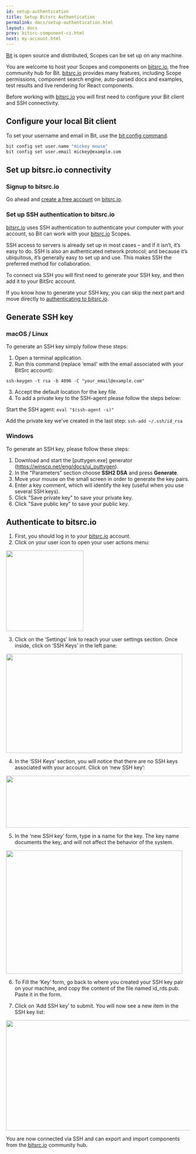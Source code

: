 ```yaml
---
id: setup-authentication
title: Setup Bitsrc Authentication
permalink: docs/setup-authentication.html
layout: docs
prev: bitsrc-component-ci.html
next: my-account.html
---
```


[Bit](https://github.com/teambit/bit) is open source and distributed, Scopes can be set up on any machine.

You are welcome to host your Scopes and components on [bitsrc.io](https://bitsrc.io), the free community hub for Bit.
[bitsrc.io](https://bitsrc.io) provides many features, including Scope permissions, component search engine, auto-parsed docs and examples, test results and live rendering for React components.

Before working with [bitsrc.io](https://bitsrc.io) you will first need to configure your Bit client and SSH connectivity.

## Configure your local Bit client

To set your username and email in Bit, use the [bit config command](/docs/cli-config.html).

```bash
bit config set user.name "mickey mouse"
bit config set user.email mickey@example.com
```

## Set up bitsrc.io connectivity

### Signup to bitsrc.io

Go ahead and [create a free account](https://bitsrc.io/signup) on [bitsrc.io](https://bitsrc.io).

### Set up SSH authentication to bitsrc.io

[bitsrc.io](bitsrc.io) uses SSH authentication to authenticate your computer with your account, so Bit can work with your [bitsrc.io](https://bitsrc.io) Scopes.

SSH access to servers is already set up in most cases – and if it isn’t, it’s easy to do. 
SSH is also an authenticated network protocol; and because it’s ubiquitous, it’s generally easy to set up and use.
This makes SSH the preferred method for collaboration.

To connect via SSH you will first need to generate your SSH key, and then add it to your BitSrc account.

If you know how to generate your SSH key, you can skip the next part and move directly to [authenticating to bitsrc.io](#authenticate-to-bitsrcio).

## Generate SSH key

### macOS / Linux

To generate an SSH key simply follow these steps: 

1. Open a terminal application.
2. Run this command (replace ‘email’ with the email associated with your BitSrc account):

`ssh-keygen -t rsa -b 4096 -C "your_email@example.com"`

3. Accept the default location for the key file.
4. To add a private key to the SSH-agent please follow the steps below:

Start the SSH agent: `eval "$(ssh-agent -s)"`

Add the private key we’ve created in the last step: `ssh-add ~/.ssh/id_rsa`

### Windows

To generate an SSH key, please follow these steps:

1. Download and start the [puttygen.exe] generator (https://winscp.net/eng/docs/ui_puttygen).
2. In the "Parameters" section choose **SSH2 DSA** and press **Generate**.
3. Move your mouse on the small screen in order to generate the key pairs.
4. Enter a key comment, which will identify the key (useful when you use several SSH keys).
5. Click "Save private key" to save your private key.
6. Click "Save public key" to save your public key.

## Authenticate to bitsrc.io

1. First, you should log in to your [bitsrc.io](https://bitsrc.io/login) account.
2. Click on your user icon to open your user actions menu:

<img src="https://storage.googleapis.com/bit-docs/SSH%20connect%201.png" width="212" height="220" margin=20 />

3. Click on the ‘Settings’ link to reach your user settings section. Once inside, click on ‘SSH Keys’ in the left pane:

<img src="https://storage.googleapis.com/bit-docs/ssh%20key%202.png" width="483" height="271" margin=20 />

4. In the ‘SSH Keys’ section, you will notice that there are no SSH keys associated with your account. Click on ‘new SSH key’:

<img src="https://storage.googleapis.com/bit-docs/ssh%20key%203.png" width="525" height="142" margin=20 />

5. In the ‘new SSH key’ form, type in a name for the key. 
The key name documents the key, and will not affect the behavior of the system.

<img src="https://storage.googleapis.com/bit-docs/ssh%20key%204.png" width="483" height="337" margin=20 />

6. To Fill the ‘Key’ form, go back to where you created your SSH key pair on your machine, and copy the content of the file named id_rds.pub. 
Paste it in the form. 

7. Click on ‘Add SSH key’ to submit. 
You will now see a new item in the SSH key list:

<img src="https://storage.googleapis.com/bit-docs/ssh%20key%205.png" width="585" height="301" margin=20 />

You are now connected via SSH and can export and import components from the [bitsrc.io](https://bitsrc.io) community hub.